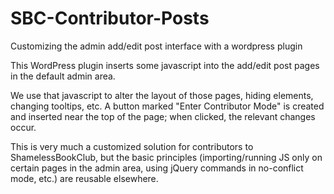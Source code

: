 # SBC-Contributor-Posts
Customizing the admin add/edit post interface with a wordpress plugin

This WordPress plugin inserts some javascript into the add/edit post pages in the default admin area. 

We use that javascript to alter the layout of those pages, hiding elements, changing tooltips, etc. A button marked
"Enter Contributor Mode" is created and inserted near the top of the page; when clicked, the relevant changes occur.

This is very much a customized solution for contributors to ShamelessBookClub, but the basic principles (importing/running JS 
only on certain pages in the admin area, using jQuery commands in no-conflict mode, etc.) are reusable elsewhere.
